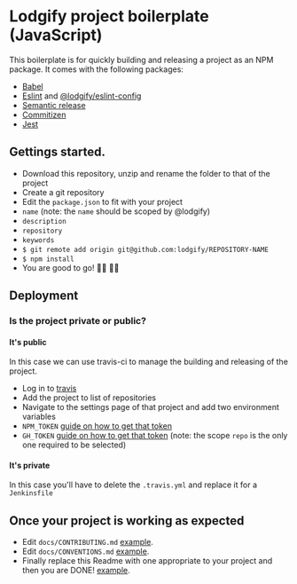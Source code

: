 # Lodgify project boilerplate (JavaScript)
This boilerplate is for quickly building and releasing a project as an NPM package. It comes with the following packages:
 - [Babel](https://babeljs.io/docs/en/)
 - [Eslint](https://eslint.org/docs/user-guide/getting-started) and [@lodgify/eslint-config](https://www.npmjs.com/package/@lodgify/eslint-config)
 - [Semantic release](https://www.npmjs.com/package/semantic-release)
 - [Commitizen](https://www.npmjs.com/package/commitizen)
 - [Jest](https://www.npmjs.com/package/jest)

## Gettings started.
- Download this repository, unzip and rename the folder to that of the project
- Create a git repository
- Edit the `package.json` to fit with your project
 - `name` (note: the `name` should be scoped by @lodgify)
 - `description`
 - `repository`
 - `keywords`
- `$ git remote add origin git@github.com:lodgify/REPOSITORY-NAME`
- `$ npm install`
- You are good to go! 👩‍💻 👨‍💻

## Deployment
### Is the project private or public?
#### It's public
In this case we can use travis-ci to manage the building and releasing of the project.
- Log in to [travis](https://travis-ci.org)
- Add the project to list of repositories
- Navigate to the settings page of that project and add two environment variables
- `NPM_TOKEN` [guide on how to get that token](https://docs.npmjs.com/creating-and-viewing-authentication-tokens)
- `GH_TOKEN` [guide on how to get that token](https://help.github.com/en/articles/creating-a-personal-access-token-for-the-command-line) (note: the scope `repo` is the only one required to be selected)

#### It's private
In this case you'll have to delete the `.travis.yml` and replace it for a `Jenkinsfile`

## Once your project is working as expected
 - Edit `docs/CONTRIBUTING.md` [example](https://github.com/lodgify/lodgify-ui/blob/master/docs/CONTRIBUTING.md).
 - Edit `docs/CONVENTIONS.md` [example](https://github.com/lodgify/lodgify-ui/blob/master/docs/CONVENTIONS.md).
 - Finally replace this Readme with one appropriate to your project and then you are DONE! [example](https://github.com/lodgify/lodgify-ui/blob/master/Readme.md).
